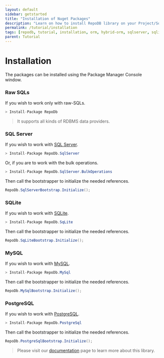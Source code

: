 ```yaml
---
layout: default
sidebar: getstarted
title: "Installation of Nuget Packages"
description: "Learn on how to install RepoDB library on your Project/Solution."
permalink: /tutorial/installation
tags: [repodb, tutorial, installation, orm, hybrid-orm, sqlserver, sqlite, mysql, postgresql]
parent: Tutorial
---
```


# Installation

The packages can be installed using the Package Manager Console window.

### Raw SQLs

If you wish to work only with raw-SQLs.

```csharp
> Install-Package RepoDb
```

> It supports all kinds of RDBMS data providers.

### SQL Server

If you wish to work with [SQL Server](https://www.nuget.org/packages/RepoDb.SqlServer).

```csharp
> Install-Package RepoDb.SqlServer
```

Or, if you are to work with the bulk operations.

```csharp
> Install-Package RepoDb.SqlServer.BulkOperations
```

Then call the bootstrapper to initialize the needed references.

```csharp
RepoDb.SqlServerBootstrap.Initialize();
```

### SQLite

If you wish to work with [SQLite](https://www.nuget.org/packages/RepoDb.SqLite).

```csharp
> Install-Package RepoDb.SqLite
```

Then call the bootstrapper to initialize the needed references.

```csharp
RepoDb.SqLiteBootstrap.Initialize();
```

### MySQL

If you wish to work with [MySQL](https://www.nuget.org/packages/RepoDb.MySql).

```csharp
> Install-Package RepoDb.MySql
```

Then call the bootstrapper to initialize the needed references.

```csharp
RepoDb.MySqlBootstrap.Initialize();
```

### PostgreSQL

If you wish to work with [PostgreSQL](https://www.nuget.org/packages/RepoDb.PostgreSql).

```csharp
> Install-Package RepoDb.PostgreSql
```

Then call the bootstrapper to initialize the needed references.

```csharp
RepoDb.PostgreSqlBootstrap.Initialize();
```

> Please visit our [documentation](/docs) page to learn more about this library.
